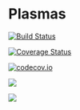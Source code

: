 # Plasmas

[![Build Status](https://travis-ci.org/djsegal/Plasmas.jl.svg?branch=master)](https://travis-ci.org/djsegal/Plasmas.jl)

[![Coverage Status](https://coveralls.io/repos/djsegal/Plasmas.jl/badge.svg?branch=master&service=github)](https://coveralls.io/github/djsegal/Plasmas.jl?branch=master)

[![codecov.io](http://codecov.io/github/djsegal/Plasmas.jl/coverage.svg?branch=master)](http://codecov.io/github/djsegal/Plasmas.jl?branch=master)

[![](https://img.shields.io/badge/docs-stable-blue.svg)](https://djsegal.github.io/Plasmas.jl/stable)

[![](https://img.shields.io/badge/docs-latest-blue.svg)](https://djsegal.github.io/Plasmas.jl/latest)
